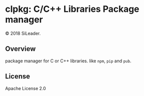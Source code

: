 clpkg: C/C++ Libraries Package manager
==================

&copy; 2018 SiLeader.

## Overview
package manager for C or C++ libraries.
like `npm`, `pip` and `pub`.

## License
Apache License 2.0